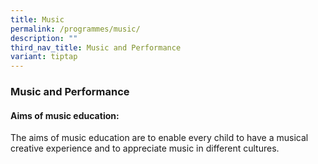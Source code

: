 ```yaml
---
title: Music
permalink: /programmes/music/
description: ""
third_nav_title: Music and Performance
variant: tiptap
---
```

### **Music and Performance**
#### **Aims of music education:**
The aims of music education are to enable every child to have a musical creative experience and to appreciate music in different cultures.